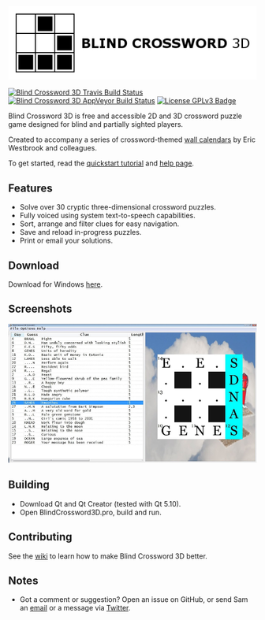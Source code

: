 [![Blind Crossword 3D Logo](https://github.com/Tw1ddle/Blind-Crossword-3D/blob/master/screenshots/logo.png?raw=true "Blind Crossword 3D logo")](https://www.samcodes.co.uk/)

[![Blind Crossword 3D Travis Build Status](https://img.shields.io/travis/Tw1ddle/Blind-Crossword-3D.svg?style=flat-square)](https://travis-ci.org/Tw1ddle/Blind-Crossword-3D)
[![Blind Crossword 3D AppVeyor Build Status](https://ci.appveyor.com/api/projects/status/m3t7bnffhkcwna7y?svg=true)](https://ci.appveyor.com/project/Tw1ddle/blind-crossword-3D)
[![License GPLv3 Badge](https://img.shields.io/badge/License-GPL%20v3-blue.svg?style=flat-square)](https://github.com/Tw1ddle/Blind-Crossword-3D/blob/master/LICENSE)

Blind Crossword 3D is free and accessible 2D and 3D crossword puzzle game designed for blind and partially sighted players.

Created to accompany a series of crossword-themed [wall calendars](http://www.calendarpuzzles.co.uk/) by Eric Westbrook and colleagues.

To get started, read the [quickstart tutorial](http://tw1ddle.github.io/Blind-Crossword-3D/tutorial.html) and [help page](http://tw1ddle.github.io/Blind-Crossword-3D/help.html).

## Features
 * Solve over 30 cryptic three-dimensional crossword puzzles.
 * Fully voiced using system text-to-speech capabilities.
 * Sort, arrange and filter clues for easy navigation.
 * Save and reload in-progress puzzles.
 * Print or email your solutions.

## Download

Download for Windows [here](https://www.dropbox.com/s/mx3vts0548v7zg2/Blind%20Crossword%203D%201.0.zip).

## Screenshots

![Blind Crossword 3D Screenshot Two - Single Grid and Clues Shown](https://github.com/Tw1ddle/Blind-Crossword-3D/blob/master/screenshots/windows-blind-crossword-3d-puzzle-2.png?raw=true)

## Building

 * Download Qt and Qt Creator (tested with Qt 5.10).
 * Open BlindCrossword3D.pro, build and run.

## Contributing

See the [wiki](https://github.com/Tw1ddle/Blind-Crossword-3D/wiki) to learn how to make Blind Crossword 3D better.

## Notes
 * Got a comment or suggestion? Open an issue on GitHub, or send Sam an [email](https://samcodes.co.uk/contact/) or a message via [Twitter](https://twitter.com/Sam_Twidale).